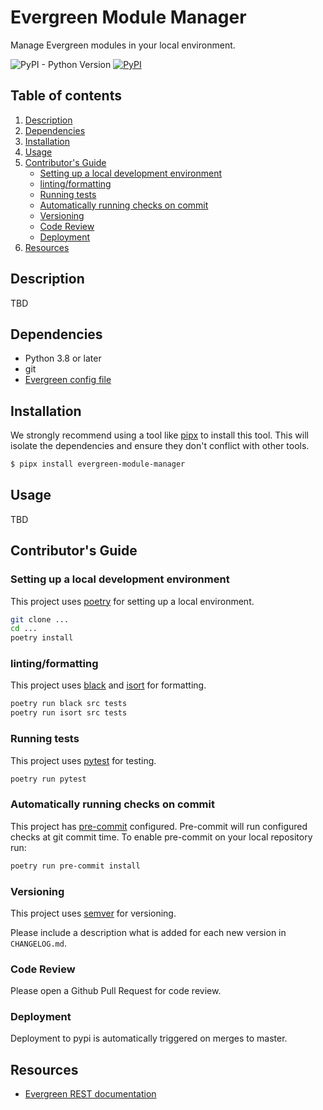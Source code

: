 # Evergreen Module Manager

Manage Evergreen modules in your local environment.

![PyPI - Python Version](https://img.shields.io/pypi/pyversions/evergreen-module-manager) [![PyPI](https://img.shields.io/pypi/v/evergreen-module-manager.svg)](https://pypi.org/project/evergreen-module-manager/) 

## Table of contents

1. [Description](#description)
2. [Dependencies](#dependencies)
3. [Installation](#installation)
4. [Usage](#usage)
5. [Contributor's Guide](#contributors-guide)
    - [Setting up a local development environment](#setting-up-a-local-development-environment)
    - [linting/formatting](#lintingformatting)
    - [Running tests](#running-tests)
    - [Automatically running checks on commit](#automatically-running-checks-on-commit)
    - [Versioning](#versioning)
    - [Code Review](#code-review)
    - [Deployment](#deployment)
6. [Resources](#resources)

## Description

TBD

## Dependencies

* Python 3.8 or later
* git
* [Evergreen config file](https://github.com/evergreen-ci/evergreen/wiki/Using-the-Command-Line-Tool#downloading-the-command-line-tool)

## Installation

We strongly recommend using a tool like [pipx](https://pypa.github.io/pipx/) to install
this tool. This will isolate the dependencies and ensure they don't conflict with other tools.

```bash
$ pipx install evergreen-module-manager
```

## Usage

TBD

## Contributor's Guide

### Setting up a local development environment

This project uses [poetry](https://python-poetry.org/) for setting up a local environment.

```bash
git clone ...
cd ...
poetry install
```

### linting/formatting

This project uses [black](https://black.readthedocs.io/en/stable/) and 
[isort](https://pycqa.github.io/isort/) for formatting.

```bash
poetry run black src tests
poetry run isort src tests
```

### Running tests

This project uses [pytest](https://docs.pytest.org/en/6.2.x/) for testing.

```bash
poetry run pytest
```

### Automatically running checks on commit

This project has [pre-commit](https://pre-commit.com/) configured. Pre-commit will run 
configured checks at git commit time. To enable pre-commit on your local repository run:

```bash
poetry run pre-commit install
```

### Versioning

This project uses [semver](https://semver.org/) for versioning.

Please include a description what is added for each new version in `CHANGELOG.md`.

### Code Review

Please open a Github Pull Request for code review.

### Deployment

Deployment to pypi is automatically triggered on merges to master.

## Resources

* [Evergreen REST documentation](https://github.com/evergreen-ci/evergreen/wiki/REST-V2-Usage)
